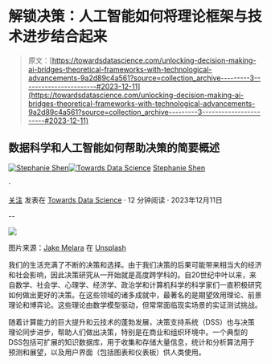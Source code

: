 # 解锁决策：人工智能如何将理论框架与技术进步结合起来

> 原文：[https://towardsdatascience.com/unlocking-decision-making-ai-bridges-theoretical-frameworks-with-technological-advancements-9a2d89c4a561?source=collection_archive---------3-----------------------#2023-12-11](https://towardsdatascience.com/unlocking-decision-making-ai-bridges-theoretical-frameworks-with-technological-advancements-9a2d89c4a561?source=collection_archive---------3-----------------------#2023-12-11)

## 数据科学和人工智能如何帮助决策的简要概述

[](https://jshen9889.medium.com/?source=post_page-----9a2d89c4a561--------------------------------)[![Stephanie Shen](../Images/857cccbe84f0d3a9886c84acfbbac03e.png)](https://jshen9889.medium.com/?source=post_page-----9a2d89c4a561--------------------------------)[](https://towardsdatascience.com/?source=post_page-----9a2d89c4a561--------------------------------)[![Towards Data Science](../Images/a6ff2676ffcc0c7aad8aaf1d79379785.png)](https://towardsdatascience.com/?source=post_page-----9a2d89c4a561--------------------------------) [Stephanie Shen](https://jshen9889.medium.com/?source=post_page-----9a2d89c4a561--------------------------------)

·

[关注](https://medium.com/m/signin?actionUrl=https%3A%2F%2Fmedium.com%2F_%2Fsubscribe%2Fuser%2F574ba7df600a&operation=register&redirect=https%3A%2F%2Ftowardsdatascience.com%2Funlocking-decision-making-ai-bridges-theoretical-frameworks-with-technological-advancements-9a2d89c4a561&user=Stephanie+Shen&userId=574ba7df600a&source=post_page-574ba7df600a----9a2d89c4a561---------------------post_header-----------) 发表在 [Towards Data Science](https://towardsdatascience.com/?source=post_page-----9a2d89c4a561--------------------------------) · 12 分钟阅读 · 2023年12月11日 [](https://medium.com/m/signin?actionUrl=https%3A%2F%2Fmedium.com%2F_%2Fvote%2Ftowards-data-science%2F9a2d89c4a561&operation=register&redirect=https%3A%2F%2Ftowardsdatascience.com%2Funlocking-decision-making-ai-bridges-theoretical-frameworks-with-technological-advancements-9a2d89c4a561&user=Stephanie+Shen&userId=574ba7df600a&source=-----9a2d89c4a561---------------------clap_footer-----------)

--

[](https://medium.com/m/signin?actionUrl=https%3A%2F%2Fmedium.com%2F_%2Fbookmark%2Fp%2F9a2d89c4a561&operation=register&redirect=https%3A%2F%2Ftowardsdatascience.com%2Funlocking-decision-making-ai-bridges-theoretical-frameworks-with-technological-advancements-9a2d89c4a561&source=-----9a2d89c4a561---------------------bookmark_footer-----------)![](../Images/7acb1580e587c1e32ffde7438aaff569.png)

图片来源：[Jake Melara](https://unsplash.com/@jakemelara?utm_content=creditCopyText&utm_medium=referral&utm_source=unsplash) 在 [Unsplash](https://unsplash.com/photos/selective-focus-photography-of-woman-in-black-t-shirt-standing-on-bridge-ZDhLVO5m5iE?utm_content=creditCopyText&utm_medium=referral&utm_source=unsplash)

我们的生活充满了不断的决策和选择。由于我们决策的后果可能带来相当大的经济和社会影响，因此决策研究从一开始就是高度跨学科的。自20世纪中叶以来，来自数学、社会学、心理学、经济学、政治学和计算机科学的科学家们一直积极研究如何做出更好的决策。在这些领域的诸多成就中，最著名的是期望效用理论、前景理论和博弈论。这些理论由数学模型驱动，但常常面临现实场景的实证测试挑战。

随着计算能力的巨大提升和云技术的蓬勃发展，决策支持系统（DSS）也与决策理论同步进步，帮助人们做出决策，特别是在商业和组织环境中。一个典型的DSS包括可扩展的知识数据库，用于收集和存储大量信息，统计和分析算法用于预测和展望，以及用户界面（包括图表和仪表板）供人类使用。
